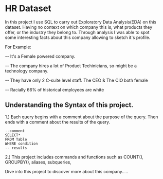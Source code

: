 # HR Dataset
In this project I use SQL to carry out Exploratory Data Analysis(EDA) on this dataset. Having no context on which company this is, what products they offer, or the industry they belong to. Through analysis I was able to spot some interesting facts about this company allowing to sketch it's profile.

For Example:

-- It's a Female powered company.

-- The company hires a lot of Product Techinicians, so might be a technology company.

-- They have only 2 C-suite level staff. The CEO & The CIO both female

-- Racially 66% of historical employees are white







## Understanding the Syntax of this project.

1.) Each query begins with a comment about the purpose of the query. Then ends with a comment about the results of the query.
    
    
    --comment
    SELECT*
    FROM Table
    WHERE condition
    -- results
    
    
2.) This project includes commands and functions such as COUNT(), GROUPBY(), aliases, subqueries, 



Dive into this project to discover more about this company.....
